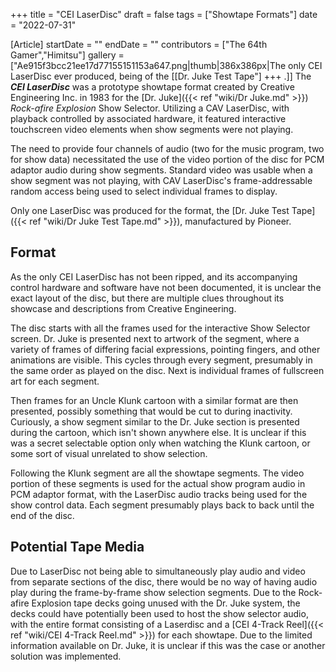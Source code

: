 +++
title = "CEI LaserDisc"
draft = false
tags = ["Showtape Formats"]
date = "2022-07-31"

[Article]
startDate = ""
endDate = ""
contributors = ["The 64th Gamer","Himitsu"]
gallery = ["Ae915f3bcc21ee17d77155151153a647.png|thumb|386x386px|The only CEI LaserDisc ever produced, being of the [[Dr. Juke Test Tape"]
+++
.]]
The <b><i>CEI LaserDisc</b></i> was a prototype showtape format created by Creative Engineering Inc. in 1983 for the [Dr. Juke]({{< ref "wiki/Dr Juke.md" >}}) <i>Rock-afire Explosion</i> Show Selector. Utilizing a CAV LaserDisc, with playback controlled by associated hardware, it featured interactive touchscreen video elements when show segments were not playing.

The need to provide four channels of audio (two for the music program, two for show data) necessitated the use of the video portion of the disc for PCM adaptor audio during show segments. Standard video was usable when a show segment was not playing, with CAV LaserDisc's frame-addressable random access being used to select individual frames to display.

Only one LaserDisc was produced for the format, the [Dr. Juke Test Tape]({{< ref "wiki/Dr Juke Test Tape.md" >}}), manufactured by Pioneer.

<h2> Format </h2>
As the only CEI LaserDisc has not been ripped, and its accompanying control hardware and software have not been documented, it is unclear the exact layout of the disc, but there are multiple clues throughout its showcase and descriptions from Creative Engineering.

The disc starts with all the frames used for the interactive Show Selector screen. Dr. Juke is presented next to artwork of the segment, where a variety of frames of differing facial expressions, pointing fingers, and other animations are visible. This cycles through every segment, presumably in the same order as played on the disc. Next is individual frames of fullscreen art for each segment.

Then frames for an Uncle Klunk cartoon with a similar format are then presented, possibly something that would be cut to during inactivity. Curiously, a show segment similar to the Dr. Juke section is presented during the cartoon, which isn't shown anywhere else. It is unclear if this was a secret selectable option only when watching the Klunk cartoon, or some sort of visual unrelated to show selection.

Following the Klunk segment are all the showtape segments. The video portion of these segments is used for the actual show program audio in PCM adaptor format, with the LaserDisc audio tracks being used for the show control data. Each segment presumably plays back to back until the end of the disc.

<h2> Potential Tape Media </h2>
Due to LaserDisc not being able to simultaneously play audio and video from separate sections of the disc, there would be no way of having audio play during the frame-by-frame show selection segments. Due to the Rock-afire Explosion tape decks going unused with the Dr. Juke system, the decks could have potentially been used to host the show selector audio, with the entire format consisting of a Laserdisc and a [CEI 4-Track Reel]({{< ref "wiki/CEI 4-Track Reel.md" >}}) for each showtape. Due to the limited information available on Dr. Juke, it is unclear if this was the case or another solution was implemented.